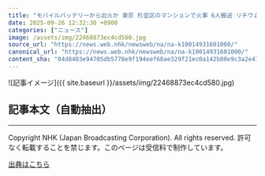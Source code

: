 ```yaml
---
title: "モバイルバッテリーから出火か 東京 杉並区のマンションで火事 6人搬送 リチウムイオン電池の発火 対処法も"
date: 2025-09-26 12:32:30 +0900
categories: ["ニュース"]
image: /assets/img/22468873ec4cd580.jpg
source_url: "https://news.web.nhk/newsweb/na/na-k10014931601000/"
canonical_url: "https://news.web.nhk/newsweb/na/na-k10014931601000/"
content_sha: "04d8403e94705db5778e9f194eef68ae329f21ec0a142b80e9c3a2e47bc95218"
---
```


![記事イメージ]({{ site.baseurl }}/assets/img/22468873ec4cd580.jpg)

## 記事本文（自動抽出）
<div><div class="_13tndsj2"><nav aria-label="フッターサイトナビゲーション" class="_13tndsj4"></nav><hr class="esl7kn2s esl7kn1l esl7kn1n _14xli2ae"><p class="esl7kn2s esl7kn1m esl7kn1o _1yvk0f68 _1lugom81">Copyright NHK (Japan Broadcasting Corporation). All rights reserved. 許可なく転載することを禁じます。このページは受信料で制作しています。</p></div></div>

[出典はこちら](https://news.web.nhk/newsweb/na/na-k10014931601000/)
